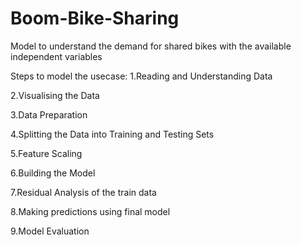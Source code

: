 # Boom-Bike-Sharing
Model to understand the demand for shared bikes with the available independent variables



Steps to model the usecase:
1.Reading and Understanding Data

2.Visualising the Data

3.Data Preparation

4.Splitting the Data into Training and Testing Sets

5.Feature Scaling

6.Building the Model

7.Residual Analysis of the train data

8.Making predictions using final model

9.Model Evaluation
